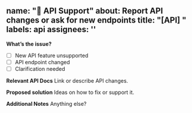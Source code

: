 name: "🔧 API Support"
about: Report API changes or ask for new endpoints
title: "[API] "
labels: api
assignees: ''
---
**What’s the issue?**

- [ ] New API feature unsupported
- [ ] API endpoint changed
- [ ] Clarification needed

**Relevant API Docs**
Link or describe API changes.

**Proposed solution**
Ideas on how to fix or support it.

**Additional Notes**
Anything else?
